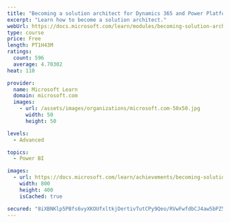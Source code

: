 ```yaml
---
title: "Becoming a solution architect for Dynamics 365 and Power Platform"
excerpt: "Learn how to become a solution architect."
webUrl: https://docs.microsoft.com/learn/modules/becoming-solution-architect/
type: course
price: Free
length: PT1H43M
ratings:
  count: 596
  average: 4.70302
heat: 110

provider:
  name: Microsoft Learn
  domain: microsoft.com
  images:
    - url: /assets/images/organizations/microsoft.com-50x50.jpg
      width: 50
      height: 50

levels:
  - Advanced

topics:
  - Power BI

images:
  - url: https://docs.microsoft.com/learn/achievements/becoming-solution-architect-social.png
    width: 800
    height: 400
    isCached: true

secured: "8iXBNKlp5PBfs6vyXKOUfxltkjDertivTutCPy9Qeo/RVwFwfdbCJ4aw5bPZ5Leggalad0qxpBB/h870AABIpC1BxEobxnjDGiAnMhgJo2BSEcSEIl2KAt+whgHZyd6UvzD8onQXv23pA9qfRK2MKiZ/gXU0dhIs+Mf3m5wrDDWVuNpELiCBVI9/FCAsePN5wFOKLltH4/dEtGeaYM8r8mfXsIEGgccd2sLI8q7vQJ5jg7rNlIkoOaNgAnQV0a95RA3IL0B9Qtjc8mfIQUEL2PiQ1sh0tqa53DIHIPrF7kXsxMUh82JxMUFw7roPBgd7Tr1ea3H7n85j/dXvDx3ZyRforVxUi7Ik3hRaj4k7PtqmFtk2c3BJmVLlDa9VD3Et3DIugU6ah1ANuSv0OpMpgp2aqgzGBlr0KRGyzqUuJxA=;ynUVsgA+ZMSiT0/KeGsiHw=="
---
```


